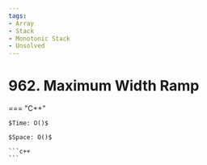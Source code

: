 ```yaml
---
tags:
- Array
- Stack
- Monotonic Stack
- Unsolved
---
```



# 962. Maximum Width Ramp

=== "C++"

    $Time: O()$

    $Space: O()$

    ```c++
    ```